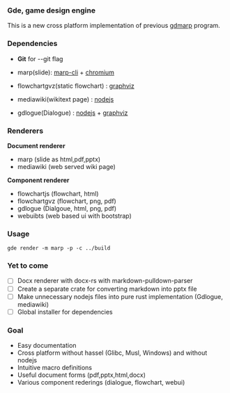 ### Gde, game design engine

This is a new cross platform implementation of previous
[gdmarp](https://github.com/Simhyeon/gdmarp/) program.

### Dependencies

- **Git** for --git flag

- marp(slide): [marp-cli](https://github.com/marp-team/marp-cli) + [chromium](https://www.chromium.org/)
- flowchartgvz(static flowchart) : [graphviz](https://graphviz.org/)
- mediawiki(wikitext page) : [nodejs](https://nodejs.org/)
- gdlogue(Dialogue) : [nodejs](https://nodejs.org/) + [graphviz](https://graphviz.org/)

### Renderers

**Document renderer**
- marp (slide as html,pdf,pptx)
- mediawiki (web served wiki page)

**Component renderer**
- flowchartjs (flowchart, html)
- flowchartgvz (flowchart, png, pdf)
- gdlogue (Dialgoue, html, png, pdf)
- webuibts (web based ui with bootstrap)

### Usage

```
gde render -m marp -p -c ../build
```

### Yet to come

* [ ] Docx renderer with docx-rs with markdown-pulldown-parser
* [ ] Create a separate crate for converting markdown into pptx file
* [ ] Make unnecessary nodejs files into pure rust implementation (Gdlogue, mediawiki)
* [ ] Global installer for dependencies

### Goal

- Easy documentation
- Cross platform without hassel (Glibc, Musl, Windows) and without nodejs
- Intuitive macro definitions
- Useful document forms (pdf,pptx,html,docx)
- Various component rederings (dialogue, flowchart, webui)
